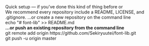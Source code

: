 <div>Quick setup — if you’ve done this kind of thing before or</div>

<div>We recommend every repository include a README, LICENSE, and .gitignore. …or create a new repository on the command line</div>

<div>echo "# font-lib" >> README.md </div>



<div><b>…or push an existing repository from the command line</b></div>

<div>git remote add origin https://github.com/Sekiryuutei/font-lib.git </div>

<div>git push -u origin master</div>
